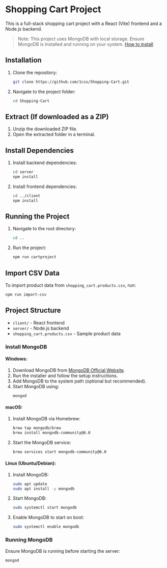 # Shopping Cart Project

This is a full-stack shopping cart project with a React (Vite) frontend and a Node.js backend.


> Note: This project uses MongoDB with local storage. Ensure MongoDB is installed and running on your system. [How to install](#install-mongodb)

## Installation

1. Clone the repository:
   ```sh
   git clone https://github.com/1css/Shopping-Cart.git
   ```
2. Navigate to the project folder:
   ```sh
   cd Shopping-Cart
   ```

## Extract (If downloaded as a ZIP)

1. Unzip the downloaded ZIP file.
2. Open the extracted folder in a terminal.

## Install Dependencies

1. Install backend dependencies:
   ```sh
   cd server
   npm install
   ```
2. Install frontend dependencies:
   ```sh
   cd ../client
   npm install
   ```

## Running the Project

1. Navigate to the root directory:
   ```sh
   cd ..
   ```
2. Run the project:
   ```sh
   npm run cartproject
   ```

## Import CSV Data

To import product data from `shopping_cart.products.csv`, run:
```sh
npm run import-csv
```

## Project Structure
- `client/` - React frontend
- `server/` - Node.js backend
- `shopping_cart.products.csv` - Sample product data




### Install MongoDB

#### Windows:
1. Download MongoDB from [MongoDB Official Website](https://www.mongodb.com/try/download/community).
2. Run the installer and follow the setup instructions.
3. Add MongoDB to the system path (optional but recommended).
4. Start MongoDB using:
   ```sh
   mongod
   ```

#### macOS:
1. Install MongoDB via Homebrew:
   ```sh
   brew tap mongodb/brew
   brew install mongodb-community@6.0
   ```
2. Start the MongoDB service:
   ```sh
   brew services start mongodb-community@6.0
   ```

#### Linux (Ubuntu/Debian):
1. Install MongoDB:
   ```sh
   sudo apt update
   sudo apt install -y mongodb
   ```
2. Start MongoDB:
   ```sh
   sudo systemctl start mongodb
   ```
3. Enable MongoDB to start on boot:
   ```sh
   sudo systemctl enable mongodb
   ```

### Running MongoDB
Ensure MongoDB is running before starting the server:
```sh
mongod
```



